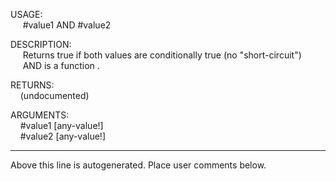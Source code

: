 USAGE:  
&nbsp;&nbsp;&nbsp;&nbsp;&nbsp;#value1&nbsp;AND&nbsp;#value2  
  
DESCRIPTION:  
&nbsp;&nbsp;&nbsp;&nbsp;&nbsp;Returns&nbsp;true&nbsp;if&nbsp;both&nbsp;values&nbsp;are&nbsp;conditionally&nbsp;true&nbsp;(no&nbsp;"short-circuit")  
&nbsp;&nbsp;&nbsp;&nbsp;&nbsp;AND&nbsp;is&nbsp;a&nbsp;function&nbsp;.  
  
RETURNS:  
&nbsp;&nbsp;&nbsp;&nbsp;(undocumented)  
  
ARGUMENTS:  
&nbsp;&nbsp;&nbsp;&nbsp;#value1&nbsp;[any-value!]  
&nbsp;&nbsp;&nbsp;&nbsp;#value2&nbsp;[any-value!]  
___
Above this line is autogenerated. Place user comments below.